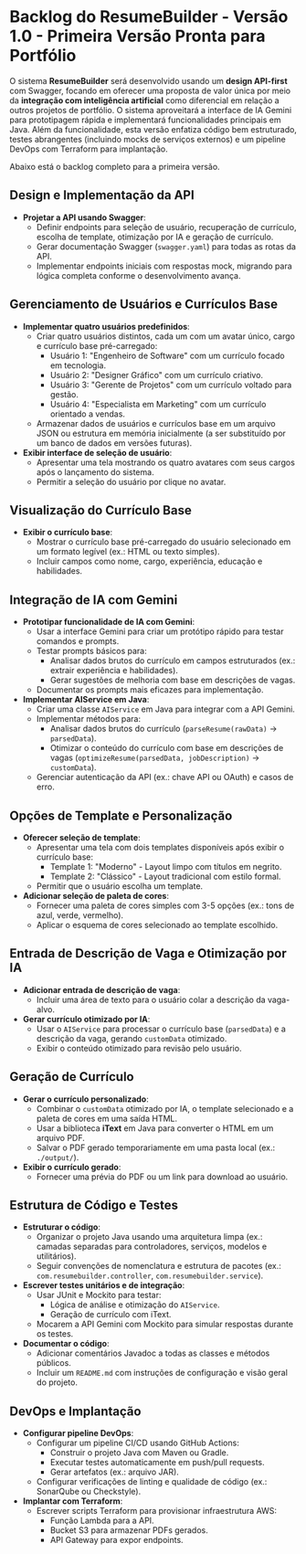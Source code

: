 <!----------------------------------------------------------------------- 
	This is part of the documentation of Deployo.io Resume Builder System.
	Copyright (C) 2025
	Leila Otto Algarve
	Licensed under the GNU Free Documentation License v1.3 or later.
    See LICENSE-DOCUMENTATION for details. 
------------------------------------------------------------------------>
# Backlog do ResumeBuilder - Versão 1.0 - Primeira Versão Pronta para Portfólio

O sistema **ResumeBuilder** será desenvolvido usando um **design API-first** com Swagger, focando em oferecer uma proposta de valor única por meio da **integração com inteligência artificial** como diferencial em relação a outros projetos de portfólio. O sistema aproveitará a interface de IA Gemini para prototipagem rápida e implementará funcionalidades principais em Java. Além da funcionalidade, esta versão enfatiza código bem estruturado, testes abrangentes (incluindo mocks de serviços externos) e um pipeline DevOps com Terraform para implantação.

Abaixo está o backlog completo para a primeira versão.

## Design e Implementação da API

- **Projetar a API usando Swagger**:
  - Definir endpoints para seleção de usuário, recuperação de currículo, escolha de template, otimização por IA e geração de currículo.
  - Gerar documentação Swagger (`swagger.yaml`) para todas as rotas da API.
  - Implementar endpoints iniciais com respostas mock, migrando para lógica completa conforme o desenvolvimento avança.

## Gerenciamento de Usuários e Currículos Base

- **Implementar quatro usuários predefinidos**:
  - Criar quatro usuários distintos, cada um com um avatar único, cargo e currículo base pré-carregado:
    - Usuário 1: "Engenheiro de Software" com um currículo focado em tecnologia.
    - Usuário 2: "Designer Gráfico" com um currículo criativo.
    - Usuário 3: "Gerente de Projetos" com um currículo voltado para gestão.
    - Usuário 4: "Especialista em Marketing" com um currículo orientado a vendas.
  - Armazenar dados de usuários e currículos base em um arquivo JSON ou estrutura em memória inicialmente (a ser substituído por um banco de dados em versões futuras).
- **Exibir interface de seleção de usuário**:
  - Apresentar uma tela mostrando os quatro avatares com seus cargos após o lançamento do sistema.
  - Permitir a seleção do usuário por clique no avatar.

## Visualização do Currículo Base

- **Exibir o currículo base**:
  - Mostrar o currículo base pré-carregado do usuário selecionado em um formato legível (ex.: HTML ou texto simples).
  - Incluir campos como nome, cargo, experiência, educação e habilidades.

## Integração de IA com Gemini

- **Prototipar funcionalidade de IA com Gemini**:
  - Usar a interface Gemini para criar um protótipo rápido para testar comandos e prompts.
  - Testar prompts básicos para:
    - Analisar dados brutos do currículo em campos estruturados (ex.: extrair experiência e habilidades).
    - Gerar sugestões de melhoria com base em descrições de vagas.
  - Documentar os prompts mais eficazes para implementação.
- **Implementar AIService em Java**:
  - Criar uma classe `AIService` em Java para integrar com a API Gemini.
  - Implementar métodos para:
    - Analisar dados brutos do currículo (`parseResume(rawData)` → `parsedData`).
    - Otimizar o conteúdo do currículo com base em descrições de vagas (`optimizeResume(parsedData, jobDescription)` → `customData`).
  - Gerenciar autenticação da API (ex.: chave API ou OAuth) e casos de erro.

## Opções de Template e Personalização

- **Oferecer seleção de template**:
  - Apresentar uma tela com dois templates disponíveis após exibir o currículo base:
    - Template 1: "Moderno" - Layout limpo com títulos em negrito.
    - Template 2: "Clássico" - Layout tradicional com estilo formal.
  - Permitir que o usuário escolha um template.
- **Adicionar seleção de paleta de cores**:
  - Fornecer uma paleta de cores simples com 3-5 opções (ex.: tons de azul, verde, vermelho).
  - Aplicar o esquema de cores selecionado ao template escolhido.

## Entrada de Descrição de Vaga e Otimização por IA

- **Adicionar entrada de descrição de vaga**:
  - Incluir uma área de texto para o usuário colar a descrição da vaga-alvo.
- **Gerar currículo otimizado por IA**:
  - Usar o `AIService` para processar o currículo base (`parsedData`) e a descrição da vaga, gerando `customData` otimizado.
  - Exibir o conteúdo otimizado para revisão pelo usuário.

## Geração de Currículo

- **Gerar o currículo personalizado**:
  - Combinar o `customData` otimizado por IA, o template selecionado e a paleta de cores em uma saída HTML.
  - Usar a biblioteca **iText** em Java para converter o HTML em um arquivo PDF.
  - Salvar o PDF gerado temporariamente em uma pasta local (ex.: `./output/`).
- **Exibir o currículo gerado**:
  - Fornecer uma prévia do PDF ou um link para download ao usuário.

## Estrutura de Código e Testes

- **Estruturar o código**:
  - Organizar o projeto Java usando uma arquitetura limpa (ex.: camadas separadas para controladores, serviços, modelos e utilitários).
  - Seguir convenções de nomenclatura e estrutura de pacotes (ex.: `com.resumebuilder.controller`, `com.resumebuilder.service`).
- **Escrever testes unitários e de integração**:
  - Usar JUnit e Mockito para testar:
    - Lógica de análise e otimização do `AIService`.
    - Geração de currículo com iText.
  - Mocarem a API Gemini com Mockito para simular respostas durante os testes.
- **Documentar o código**:
  - Adicionar comentários Javadoc a todas as classes e métodos públicos.
  - Incluir um `README.md` com instruções de configuração e visão geral do projeto.

## DevOps e Implantação

- **Configurar pipeline DevOps**:
  - Configurar um pipeline CI/CD usando GitHub Actions:
    - Construir o projeto Java com Maven ou Gradle.
    - Executar testes automaticamente em push/pull requests.
    - Gerar artefatos (ex.: arquivo JAR).
  - Configurar verificações de linting e qualidade de código (ex.: SonarQube ou Checkstyle).
- **Implantar com Terraform**:
  - Escrever scripts Terraform para provisionar infraestrutura AWS:
    - Função Lambda para a API.
    - Bucket S3 para armazenar PDFs gerados.
    - API Gateway para expor endpoints.
